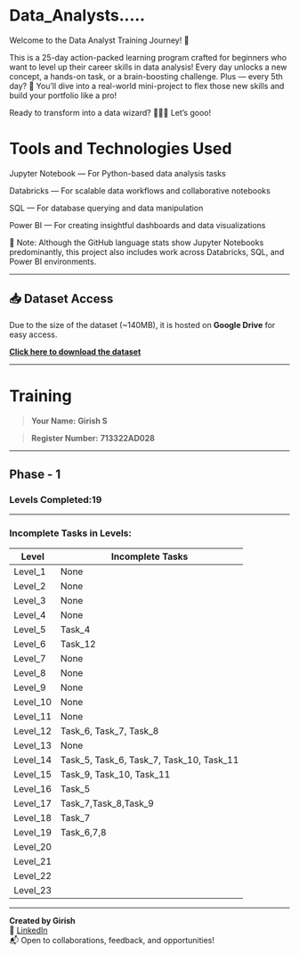 # Data_Analysts.....
Welcome to the Data Analyst Training Journey! 🚀

This is a 25-day action-packed learning program crafted for beginners who want to level up their career skills in data analysis!
Every day unlocks a new concept, a hands-on task, or a brain-boosting challenge.
Plus — every 5th day? 🎯 You’ll dive into a real-world mini-project to flex those new skills and build your portfolio like a pro!

Ready to transform into a data wizard? 🧙‍♂️✨ Let’s gooo!

# Tools and Technologies Used

Jupyter Notebook — For Python-based data analysis tasks

Databricks — For scalable data workflows and collaborative notebooks

SQL — For database querying and data manipulation

Power BI — For creating insightful dashboards and data visualizations

📌 Note: Although the GitHub language stats show Jupyter Notebooks predominantly, this project also includes work across Databricks, SQL, and Power BI environments.

---

## 📥 Dataset Access
Due to the size of the dataset (~140MB), it is hosted on **Google Drive** for easy access.

[**Click here to download the dataset**](https://drive.google.com/drive/folders/1GOsi6_QqqJuHHo7CXT13DtLRa_1NJx4o?usp=drive_link)

---

# Training
>**Your Name:**
**Girish S**


>**Register Number:**
**713322AD028**

---
## Phase - 1
### Levels Completed:19
---
###  Incomplete Tasks in Levels:

| Level | Incomplete Tasks |
|-------|------------------|
| Level_1 | None |
| Level_2 | None |
| Level_3 | None |
| Level_4 | None |
| Level_5 | Task_4 |
| Level_6 | Task_12 |
| Level_7 | None |
| Level_8 | None |
| Level_9 | None |
| Level_10 | None |
| Level_11 | None |
| Level_12 | Task_6, Task_7, Task_8 |
| Level_13 | None |
| Level_14 | Task_5, Task_6, Task_7, Task_10, Task_11 |
| Level_15 | Task_9, Task_10, Task_11 |
| Level_16 | Task_5 |
| Level_17 | Task_7,Task_8,Task_9 |
| Level_18 | Task_7 |
| Level_19 | Task_6,7,8 |
| Level_20 |  |
| Level_21 |  |
| Level_22 |  |
| Level_23 |  |

---

**Created by Girish**  
🔗 [LinkedIn](https://www.linkedin.com/in/girishsureshkannan/)  
📬 Open to collaborations, feedback, and opportunities!
